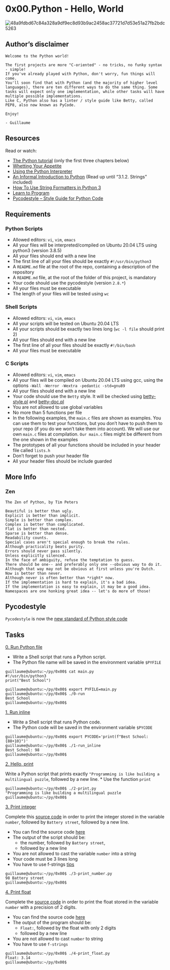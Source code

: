# 0x00.Python - Hello, World
![48a9fdbd67c84a328a9df9ec8d93b9ac2458ac37721d7d53e51a27fb2bdc5263](https://user-images.githubusercontent.com/85158665/223382448-040d6b54-e2aa-47bd-b5ee-6b6ec84166a1.jpg)
## Author’s disclaimer
```
Welcome to the Python world!

The first projects are more "C-oriented" - no tricks, no funky syntax - simple!
If you've already played with Python, don't worry, fun things will come.
You'll soon find that with Python (and the majority of higher level languages), there are ten different ways to do the same thing. Some tasks will expect only one implementation, while other tasks will have multiple possible implementations.
Like C, Python also has a linter / style guide like Betty, called PEP8, also now known as PyCode.

Enjoy!

- Guillaume
```
## Resources
Read or watch:
* [The Python tutorial](https://docs.python.org/3/tutorial/index.html) (only the first three chapters below)
* [Whetting Your Appetite](https://docs.python.org/3/tutorial/appetite.html)
* [Using the Python Interpreter](https://docs.python.org/3/tutorial/interpreter.html)
* [An Informal Introduction to Python](https://docs.python.org/3/tutorial/introduction.html) (Read up until “3.1.2. Strings” included)
* [How To Use String Formatters in Python 3](https://realpython.com/python-f-strings/)
* [Learn to Program](https://www.youtube.com/playlist?list=PLGLfVvz_LVvTn3cK5e6LjhgGiSeVlIRwt)
* [Pycodestyle – Style Guide for Python Code](https://pypi.org/project/pycodestyle/)
## Requirements
### Python Scripts
* Allowed editors: `vi`, `vim`, `emacs`
* All your files will be interpreted/compiled on Ubuntu 20.04 LTS using python3 (version 3.8.5)
* All your files should end with a new line
* The first line of all your files should be exactly `#!/usr/bin/python3`
* A `README.md` file at the root of the repo, containing a description of the repository
* A `README.md` file, at the root of the folder of this project, is mandatory
* Your code should use the pycodestyle (version `2.8.*`)
* All your files must be executable
* The length of your files will be tested using `wc`
### Shell Scripts
* Allowed editors: `vi`, `vim`, `emacs`
* All your scripts will be tested on Ubuntu 20.04 LTS
* All your scripts should be exactly two lines long (`wc -l file` should print 2)
* All your files should end with a new line
* The first line of all your files should be exactly `#!/bin/bash`
* All your files must be executable
### C Scripts
* Allowed editors: `vi`, `vim`, `emacs`
* All your files will be compiled on Ubuntu 20.04 LTS using gcc, using the options `-Wall -Werror -Wextra -pedantic -std=gnu89`
* All your files should end with a new line
* Your code should use the `Betty` style. It will be checked using [betty-style.pl](https://github.com/holbertonschool/Betty/blob/master/betty-style.pl) and [betty-doc.pl](https://github.com/holbertonschool/Betty/blob/master/betty-doc.pl)
* You are not allowed to use global variables
* No more than 5 functions per file
* In the following examples, the `main.c` files are shown as examples. You can use them to test your functions, but you don’t have to push them to your repo (if you do we won’t take them into account). We will use our own `main.c` files at compilation. `Our main.c` files might be different from the one shown in the examples
* The prototypes of all your functions should be included in your header file called `lists.h`
* Don’t forget to push your header file
* All your header files should be include guarded
## More Info
### Zen
```
The Zen of Python, by Tim Peters

Beautiful is better than ugly.
Explicit is better than implicit.
Simple is better than complex.
Complex is better than complicated.
Flat is better than nested.
Sparse is better than dense.
Readability counts.
Special cases aren't special enough to break the rules.
Although practicality beats purity.
Errors should never pass silently.
Unless explicitly silenced.
In the face of ambiguity, refuse the temptation to guess.
There should be one-- and preferably only one --obvious way to do it.
Although that way may not be obvious at first unless you're Dutch.
Now is better than never.
Although never is often better than *right* now.
If the implementation is hard to explain, it's a bad idea.
If the implementation is easy to explain, it may be a good idea.
Namespaces are one honking great idea -- let's do more of those!
```
## Pycodestyle
`Pycodestyle` is now the [new standard of Python style code](https://github.com/PyCQA/pycodestyle/issues/466)

## Tasks
[0. Run Python file](./0-run)
* Write a Shell script that runs a Python script.
* The Python file name will be saved in the environment variable `$PYFILE`
```
guillaume@ubuntu:~/py/0x00$ cat main.py 
#!/usr/bin/python3
print("Best School")

guillaume@ubuntu:~/py/0x00$ export PYFILE=main.py
guillaume@ubuntu:~/py/0x00$ ./0-run
Best School
guillaume@ubuntu:~/py/0x00$ 
```
[1. Run inline](1-run_inline)
* Write a Shell script that runs Python code.
* The Python code will be saved in the environment variable `$PYCODE`
```
guillaume@ubuntu:~/py/0x00$ export PYCODE='print(f"Best School: {88+10}")'
guillaume@ubuntu:~/py/0x00$ ./1-run_inline 
Best School: 98
guillaume@ubuntu:~/py/0x00$ 
```
[2. Hello, print](./2-print.py)

Write a Python script that prints exactly `"Programming is like building a multilingual puzzle`, followed by a new line.
	* Use the function `print`
```
guillaume@ubuntu:~/py/0x00$ ./2-print.py 
"Programming is like building a multilingual puzzle
guillaume@ubuntu:~/py/0x00$
```
[3. Print integer](./3-print_number.py)

Complete this [source code](https://github.com/holbertonschool/0x00.py/blob/master/3-print_number.py) in order to print the integer stored in the variable `number`, followed by `Battery street`, followed by a new line.
* You can find the source code [here](https://github.com/holbertonschool/0x00.py/blob/master/3-print_number.py)
* The output of the script should be:
	* the number, followed by `Battery street`,
	* followed by a new line
* You are not allowed to cast the variable `number` into a string
* Your code must be 3 lines long
* You have to use f-strings [tips](https://realpython.com/python-f-strings/)
```
guillaume@ubuntu:~/py/0x00$ ./3-print_number.py
98 Battery street
guillaume@ubuntu:~/py/0x00$ 
```
[4. Print float](./4-print_float.py)

Complete the [source code](https://github.com/holbertonschool/0x00.py/blob/master/4-print_float.py) in order to print the float stored in the variable `number` with a precision of 2 digits.
* You can find the source code [here](https://github.com/holbertonschool/0x00.py/blob/master/4-print_float.py)
* The output of the program should be:
	* `Float:`, followed by the float with only 2 digits
	* followed by a new line
* You are not allowed to cast `number` to string
* You have to use `f-strings`
```
guillaume@ubuntu:~/py/0x00$ ./4-print_float.py
Float: 3.14
guillaume@ubuntu:~/py/0x00$ 
```
